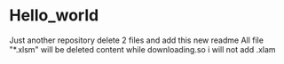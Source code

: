 # Hello_world
Just another repository
delete 2 files and add this new readme
All file "*.xlsm" will be deleted content while downloading.so i will not add .xlam

